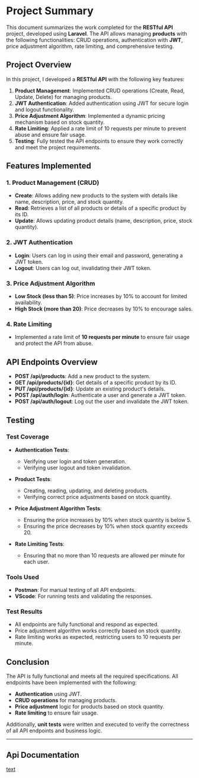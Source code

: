 # Project Summary

This document summarizes the work completed for the **RESTful API** project, developed using **Laravel**. The API allows managing **products** with the following functionalities: CRUD operations, authentication with **JWT**, price adjustment algorithm, rate limiting, and comprehensive testing.

## Project Overview

In this project, I developed a **RESTful API** with the following key features:

1. **Product Management**: Implemented CRUD operations (Create, Read, Update, Delete) for managing products.
2. **JWT Authentication**: Added authentication using JWT for secure login and logout functionality.
3. **Price Adjustment Algorithm**: Implemented a dynamic pricing mechanism based on stock quantity.
4. **Rate Limiting**: Applied a rate limit of 10 requests per minute to prevent abuse and ensure fair usage.
5. **Testing**: Fully tested the API endpoints to ensure they work correctly and meet the project requirements.

## Features Implemented

### 1. **Product Management (CRUD)**
   - **Create**: Allows adding new products to the system with details like name, description, price, and stock quantity.
   - **Read**: Retrieves a list of all products or details of a specific product by its ID.
   - **Update**: Allows updating product details (name, description, price, stock quantity).

### 2. **JWT Authentication**
   - **Login**: Users can log in using their email and password, generating a JWT token.
   - **Logout**: Users can log out, invalidating their JWT token.

### 3. **Price Adjustment Algorithm**
   - **Low Stock (less than 5)**: Price increases by 10% to account for limited availability.
   - **High Stock (more than 20)**: Price decreases by 10% to encourage sales.

### 4. **Rate Limiting**
   - Implemented a rate limit of **10 requests per minute** to ensure fair usage and protect the API from abuse.

## API Endpoints Overview

- **POST /api/products**: Add a new product to the system.
- **GET /api/products/{id}**: Get details of a specific product by its ID.
- **PUT /api/products/{id}**: Update an existing product's details.
- **POST /api/auth/login**: Authenticate a user and generate a JWT token.
- **POST /api/auth/logout**: Log out the user and invalidate the JWT token.

## Testing

### Test Coverage

- **Authentication Tests**: 
  - Verifying user login and token generation.
  - Verifying user logout and token invalidation.
  
- **Product Tests**: 
  - Creating, reading, updating, and deleting products.
  - Verifying correct price adjustments based on stock quantity.
  
- **Price Adjustment Algorithm Tests**: 
  - Ensuring the price increases by 10% when stock quantity is below 5.
  - Ensuring the price decreases by 10% when stock quantity exceeds 20.

- **Rate Limiting Tests**: 
  - Ensuring that no more than 10 requests are allowed per minute for each user.

### Tools Used
- **Postman**: For manual testing of all API endpoints.
- **VScode**: For running tests and validating the responses.

### Test Results
- All endpoints are fully functional and respond as expected.
- Price adjustment algorithm works correctly based on stock quantity.
- Rate limiting works as expected, restricting users to 10 requests per minute.

## Conclusion

The API is fully functional and meets all the required specifications. All endpoints have been implemented with the following:
- **Authentication** using JWT.
- **CRUD operations** for managing products.
- **Price adjustment** logic for products based on stock quantity.
- **Rate limiting** to ensure fair usage.

Additionally, **unit tests** were written and executed to verify the correctness of all API endpoints and business logic.

---

## Api Documentation
[text](https://documenter.getpostman.com/view/33597755/2sB2jAbTvk)